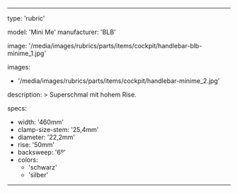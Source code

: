 ---

type: 'rubric'


model: 'Mini Me'
manufacturer: 'BLB'

image: '/media/images/rubrics/parts/items/cockpit/handlebar-blb-minime_1.jpg'

images:
  - '/media/images/rubrics/parts/items/cockpit/handlebar-minime_2.jpg'

description: >
    Superschmal mit hohem Rise.

specs:
  - width: '460mm'
  - clamp-size-stem: '25,4mm'
  - diameter: '22,2mm'
  - rise: '50mm'
  - backsweep: '6º'
  - colors:
    - 'schwarz'
    - 'silber'

---